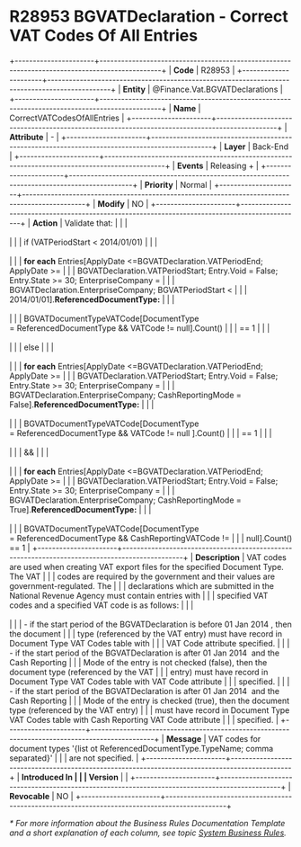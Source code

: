 ﻿---
erp.type: business-rule
erp.entity: Finance.Vat.BGVATDeclarations
---

# R28953 BGVATDeclaration - Correct VAT Codes Of All Entries
+----------------------+-----------------------------------------------------------------------------------------------+
| **Code**             | R28953                                                                                        |
+----------------------+-----------------------------------------------------------------------------------------------+
| **Entity**           | @Finance.Vat.BGVATDeclarations                                                                |
+----------------------+-----------------------------------------------------------------------------------------------+
| **Name**             | CorrectVATCodesOfAllEntries                                                                   |
+----------------------+-----------------------------------------------------------------------------------------------+
| **Attribute**        | \-                                                                                            |
+----------------------+-----------------------------------------------------------------------------------------------+
| **Layer**            | Back-End                                                                                      |
+----------------------+-----------------------------------------------------------------------------------------------+
| **Events**           | Releasing +                                                                                   |
+----------------------+-----------------------------------------------------------------------------------------------+
| **Priority**         | Normal                                                                                        |
+----------------------+-----------------------------------------------------------------------------------------------+
| **Modify**           | NO                                                                                            |
+----------------------+-----------------------------------------------------------------------------------------------+
| **Action**           | Validate that:                                                                                |
|                      | <br/><br/>                                                                                    |
|                      | if (VATPeriodStart \< 2014/01/01)                                                             |
|                      | <br/><br/>                                                                                    |
|                      | **for each** Entries\[ApplyDate \<=BGVATDeclaration.VATPeriodEnd; ApplyDate \>=               |
|                      | BGVATDeclaration.VATPeriodStart; Entry.Void = False; Entry.State \>= 30; EnterpriseCompany =  |
|                      | BGVATDeclaration.EnterpriseCompany; BGVATPeriodStart \<                                       |
|                      | 2014/01/01\].**ReferencedDocumentType:**                                                      |
|                      | <br/><br/>                                                                                    |
|                      | BGVATDocumentTypeVATCode\[DocumentType = ReferencedDocumentType && VATCode != null\].Count()  |
|                      | == 1                                                                                          |
|                      | <br/><br/>                                                                                    |
|                      | else                                                                                          |
|                      | <br/><br/>                                                                                    |
|                      | **for each** Entries\[ApplyDate \<=BGVATDeclaration.VATPeriodEnd; ApplyDate \>=               |
|                      | BGVATDeclaration.VATPeriodStart; Entry.Void = False; Entry.State \>= 30; EnterpriseCompany =  |
|                      | BGVATDeclaration.EnterpriseCompany; CashReportingMode = False\].**ReferencedDocumentType:**   |
|                      | <br/><br/>                                                                                    |
|                      | BGVATDocumentTypeVATCode\[DocumentType = ReferencedDocumentType && VATCode != null \].Count() |
|                      | == 1                                                                                          |
|                      | <br/><br/>                                                                                    |
|                      | &&                                                                                            |
|                      | <br/><br/>                                                                                    |
|                      | **for each** Entries\[ApplyDate \<=BGVATDeclaration.VATPeriodEnd; ApplyDate \>=               |
|                      | BGVATDeclaration.VATPeriodStart; Entry.Void = False; Entry.State \>= 30; EnterpriseCompany =  |
|                      | BGVATDeclaration.EnterpriseCompany; CashReportingMode = True\].**ReferencedDocumentType:**    |
|                      | <br/><br/>                                                                                    |
|                      | BGVATDocumentTypeVATCode\[DocumentType = ReferencedDocumentType && CashReportingVATCode !=    |
|                      | null\].Count() == 1                                                                           |
+----------------------+-----------------------------------------------------------------------------------------------+
| **Description**      | VAT codes are used when creating VAT export files for the specified Document Type. The VAT    |
|                      | codes are required by the government and their values are government-regulated. The           |
|                      | declarations which are submitted in the National Revenue Agency must contain entries with     |
|                      | specified VAT codes and a specified VAT code is as follows:                                   |
|                      | <br/><br/>                                                                                    |
|                      | -   if the start period of the BGVATDeclaration is before 01 Jan 2014 , then the document     |
|                      |     type (referenced by the VAT entry) must have record in Document Type VAT Codes table with |
|                      |     VAT Code attribute specified.                                                             |
|                      | -   if the start period of the BGVATDeclaration is after 01 Jan 2014  and the Cash Reporting  |
|                      |     Mode of the entry is not checked (false), then the document type (referenced by the VAT   |
|                      |     entry) must have record in Document Type VAT Codes table with VAT Code attribute          |
|                      |     specified.                                                                                |
|                      | -   if the start period of the BGVATDeclaration is after 01 Jan 2014  and the Cash Reporting  |
|                      |     Mode of the entry is checked (true), then the document type (referenced by the VAT entry) |
|                      |     must have record in Document Type VAT Codes table with Cash Reporting VAT Code attribute  |
|                      |     specified.                                                                                |
+----------------------+-----------------------------------------------------------------------------------------------+
| **Message**          | VAT codes for document types \'{list ot ReferencedDocumentType.TypeName; comma separated}\'   |
|                      | are not specified.                                                                            |
+----------------------+-----------------------------------------------------------------------------------------------+
| **Introduced In      |                                                                                               |
| Version**            |                                                                                               |
+----------------------+-----------------------------------------------------------------------------------------------+
| **Revocable**        | NO                                                                                            |
+----------------------+-----------------------------------------------------------------------------------------------+

*\* For more information about the Business Rules Documentation Template and a short explanation of each column, see
topic [System Business Rules](../templates/template-description-system-business-rules.md).*
